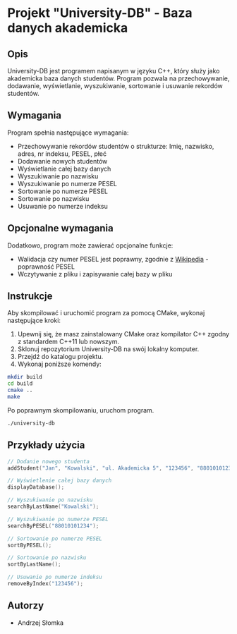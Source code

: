 # Projekt "University-DB" - Baza danych akademicka

## Opis

University-DB jest programem napisanym w języku C++, który służy jako akademicka baza danych studentów. Program pozwala na przechowywanie, dodawanie, wyświetlanie, wyszukiwanie, sortowanie i usuwanie rekordów studentów.

## Wymagania

Program spełnia następujące wymagania:

- Przechowywanie rekordów studentów o strukturze: Imię, nazwisko, adres, nr indeksu, PESEL, płeć
- Dodawanie nowych studentów
- Wyświetlanie całej bazy danych
- Wyszukiwanie po nazwisku
- Wyszukiwanie po numerze PESEL
- Sortowanie po numerze PESEL
- Sortowanie po nazwisku
- Usuwanie po numerze indeksu

## Opcjonalne wymagania

Dodatkowo, program może zawierać opcjonalne funkcje:

- Walidacja czy numer PESEL jest poprawny, zgodnie z [Wikipedia](https://pl.wikipedia.org/wiki/PESEL#Cyfra_kontrolna) - poprawność PESEL
- Wczytywanie z pliku i zapisywanie całej bazy w pliku

## Instrukcje

Aby skompilować i uruchomić program za pomocą CMake, wykonaj następujące kroki:

1. Upewnij się, że masz zainstalowany CMake oraz kompilator C++ zgodny z standardem C++11 lub nowszym.
2. Sklonuj repozytorium University-DB na swój lokalny komputer.
3. Przejdź do katalogu projektu.
4. Wykonaj poniższe komendy:

```bash
mkdir build
cd build
cmake ..
make
```

Po poprawnym skompilowaniu, uruchom program.

```bash
./university-db
```

## Przykłady użycia

```cpp
// Dodanie nowego studenta
addStudent("Jan", "Kowalski", "ul. Akademicka 5", "123456", "88010101234", "M");

// Wyświetlenie całej bazy danych
displayDatabase();

// Wyszukiwanie po nazwisku
searchByLastName("Kowalski");

// Wyszukiwanie po numerze PESEL
searchByPESEL("88010101234");

// Sortowanie po numerze PESEL
sortByPESEL();

// Sortowanie po nazwisku
sortByLastName();

// Usuwanie po numerze indeksu
removeByIndex("123456");
```

## Autorzy

- Andrzej Słomka
